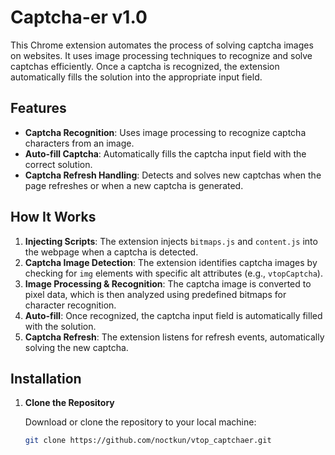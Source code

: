 # Captcha-er v1.0

This Chrome extension automates the process of solving captcha images on websites. It uses image processing techniques to recognize and solve captchas efficiently. Once a captcha is recognized, the extension automatically fills the solution into the appropriate input field.

## Features

- **Captcha Recognition**: Uses image processing to recognize captcha characters from an image.
- **Auto-fill Captcha**: Automatically fills the captcha input field with the correct solution.
- **Captcha Refresh Handling**: Detects and solves new captchas when the page refreshes or when a new captcha is generated.

## How It Works

1. **Injecting Scripts**: The extension injects `bitmaps.js` and `content.js` into the webpage when a captcha is detected.
2. **Captcha Image Detection**: The extension identifies captcha images by checking for `img` elements with specific alt attributes (e.g., `vtopCaptcha`).
3. **Image Processing & Recognition**: The captcha image is converted to pixel data, which is then analyzed using predefined bitmaps for character recognition.
4. **Auto-fill**: Once recognized, the captcha input field is automatically filled with the solution.
5. **Captcha Refresh**: The extension listens for refresh events, automatically solving the new captcha.

## Installation

1. **Clone the Repository**

   Download or clone the repository to your local machine:

   ```bash
   git clone https://github.com/noctkun/vtop_captchaer.git
